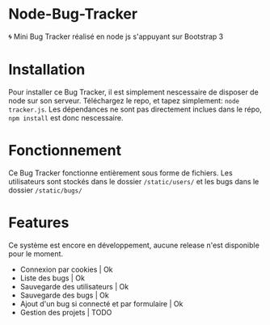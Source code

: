# Node-Bug-Tracker
:cyclone: Mini Bug Tracker réalisé en node js s'appuyant sur Bootstrap 3

# Installation
Pour installer ce Bug Tracker, il est simplement nescessaire de disposer de node sur son serveur.
Téléchargez le repo, et tapez simplement: `node tracker.js`.
Les dépendances ne sont pas directement inclues dans le répo, `npm install` est donc nescessaire.

# Fonctionnement
Ce Bug Tracker fonctionne entièrement sous forme de fichiers. Les utilisateurs sont stockés dans le dossier `/static/users/` et les bugs dans le dossier `/static/bugs/`

# Features
Ce système est encore en développement, aucune release n'est disponible pour le moment.

- Connexion par cookies | Ok
- Liste des bugs | Ok
- Sauvegarde des utilisateurs | Ok
- Sauvegarde des bugs | Ok
- Ajout d'un bug si connecté et par formulaire | Ok
- Gestion des projets | TODO
